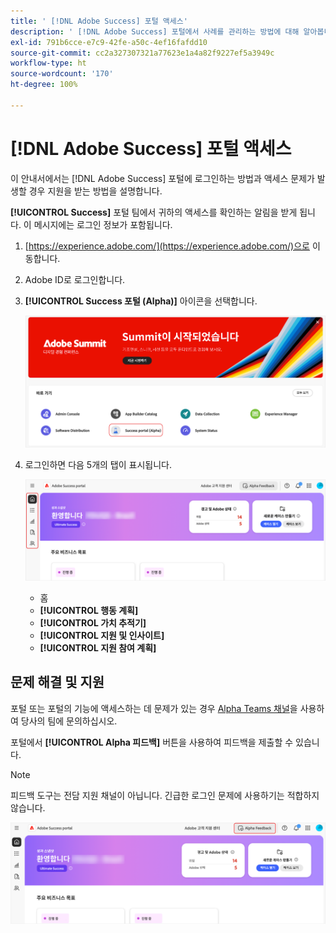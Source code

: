 ```yaml
---
title: ' [!DNL Adobe Success] 포털 액세스'
description: ' [!DNL Adobe Success] 포털에서 사례를 관리하는 방법에 대해 알아봅니다.'
exl-id: 791b6cce-e7c9-42fe-a50c-4ef16fafdd10
source-git-commit: cc2a327307321a77623e1a4a82f9227ef5a3949c
workflow-type: ht
source-wordcount: '170'
ht-degree: 100%

---
```


# [!DNL Adobe Success] 포털 액세스

이 안내서에서는 [!DNL Adobe Success] 포털에 로그인하는 방법과 액세스 문제가 발생할 경우 지원을 받는 방법을 설명합니다.

**[!UICONTROL Success]** 포털 팀에서 귀하의 액세스를 확인하는 알림을 받게 됩니다. 이 메시지에는 로그인 정보가 포함됩니다.

1. [https://experience.adobe.com/](https://experience.adobe.com/)으로 이동합니다.
1. Adobe ID로 로그인합니다.
1. **[!UICONTROL Success 포털 (Alpha)]** 아이콘을 선택합니다.

   ![Success 포털 아이콘 및 레이블 (Alpha)](assets/alpha-success-portal-alpha.png "Success 포털 액세스 (Alpha)")



1. 로그인하면 다음 5개의 탭이 표시됩니다.

   ![Adobe Success 포털 인터페이스의 사이드바](assets/adobe-success-portal-tabs.png "사이드바 탭")


   * 홈
   * **[!UICONTROL 행동 계획]**
   * **[!UICONTROL 가치 추적기]**
   * **[!UICONTROL 지원 및 인사이트]**
   * **[!UICONTROL 지원 참여 계획]**

## 문제 해결 및 지원

포털 또는 포털의 기능에 액세스하는 데 문제가 있는 경우 [Alpha Teams 채널](https://teams.microsoft.com/l/channel/19:h-GcuAZs9uF05rervqTdx2U27ohYINuRUIfbMte9B-U1@thread.tacv2/General?groupId=02b87789-3475-47e4-94c1-0981f63ae89f&tenantId=fa7b1b5a-7b34-4387-94ae-d2c178decee1)을 사용하여 당사의 팀에 문의하십시오.   

포털에서 **[!UICONTROL Alpha 피드백]** 버튼을 사용하여 피드백을 제출할 수 있습니다.

>[!NOTE]
>
>피드백 도구는 전담 지원 채널이 아닙니다. 긴급한 로그인 문제에 사용하기는 적합하지 않습니다.

![포털에서 피드백을 제출할 수 있는 Alpha 피드백 버튼](assets/adobe-success-portal-home.png "Alpha 피드백 버튼")
